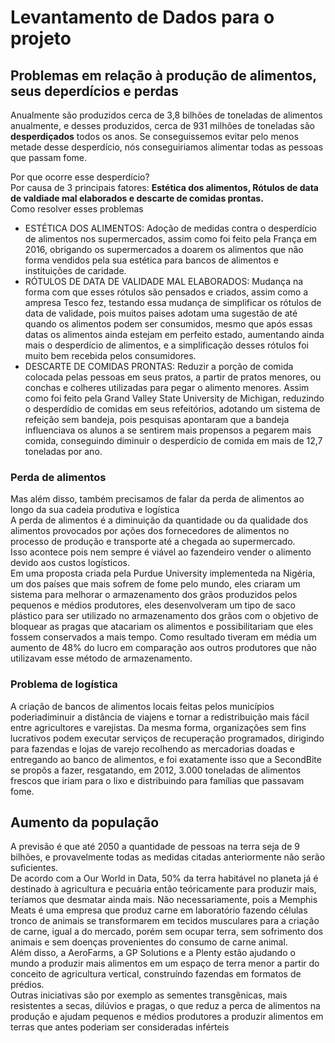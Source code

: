 # Levantamento de Dados para o projeto

## Problemas em relação à produção de alimentos, seus deperdícios e perdas
<p>
    Anualmente são produzidos cerca de 3,8 bilhões de toneladas de alimentos anualmente, e desses produzidos, cerca de 931 milhões de toneladas são <b>desperdiçados</b> todos os anos.
    Se conseguissemos evitar pelo menos metade desse desperdício, nós conseguiriamos alimentar todas as pessoas que passam fome.
</p>
<p>
    Por que ocorre esse desperdício?<br>
    Por causa de 3 principais fatores: <b>Estética dos alimentos, Rótulos de data de valdiade mal elaborados e descarte de comidas prontas.</b><br>
    Como resolver esses problemas
    <ul>
        <li>ESTÉTICA DOS ALIMENTOS: Adoção de medidas contra o desperdício de alimentos nos supermercados, assim como foi feito pela França em 2016, obrigando os supermercados a doarem os alimentos que não forma vendidos pela sua estética para bancos de alimentos e instituições de caridade.</li>
        <li>RÓTULOS DE DATA DE VALIDADE MAL ELABORADOS: Mudança na forma com que esses rótulos são pensados e criados, assim como a ampresa Tesco fez, testando essa mudança de simplificar os rótulos de data de validade, pois muitos paises adotam uma sugestão de até quando os alimentos podem ser consumidos, mesmo que após essas datas os alimentos ainda estejam em perfeito estado, aumentando ainda mais o desperdício de alimentos, e a simplificação desses rótulos foi muito bem recebida pelos consumidores.</li>
        <li>DESCARTE DE COMIDAS PRONTAS: Reduzir a porção de comida colocada pelas pessoas em seus pratos, a partir de pratos menores, ou conchas e colheres utilizadas para pegar o alimento menores. Assim como foi feito pela Grand Valley State University de Michigan, reduzindo o desperdídio de comidas em seus refeitórios, adotando um sistema de refeição sem bandeja, pois pesquisas apontaram que a bandeja influenciava os alunos a se sentirem mais propensos a pegarem mais comida, conseguindo diminuir o desperdício de comida em mais de 12,7 toneladas por ano.</li>
    </ul>
</p>
<p>
    <h3>Perda de alimentos</h3>
    Mas além disso, também precisamos de falar da perda de alimentos ao longo da sua cadeia produtiva e logística<br>
    A perda de alimentos é a diminuição da quantidade ou da qualidade dos alimentos provocados por ações dos fornecedores de alimentos no processo de produção e transporte até a chegada ao supermercado.<br>
    Isso acontece pois nem sempre é viável ao fazendeiro vender o alimento devido aos custos logísticos.<br>
    Em uma proposta criada pela Purdue University implementeda na Nigéria, um dos países que mais sofrem de fome pelo mundo, eles criaram um sistema para melhorar o armazenamento dos grãos produzidos pelos pequenos e médios produtores, eles desenvolveram um tipo de saco plástico para ser utilizado no armazenamento dos grãos com o objetivo de bloquear as pragas que atacariam os alimentos e possibilitariam que eles fossem conservados a mais tempo. Como resultado tiveram em média um aumento de 48% do lucro em comparação aos outros produtores que não utilizavam esse método de armazenamento.
</p>
<p>
    <h3>Problema de logística</h3>
    A criação de bancos de alimentos locais feitas pelos municípios poderiadiminuir a distância de viajens e tornar a redistribuição mais fácil entre agricultores e varejistas. Da mesma forma, organizações sem fins lucrativos podem executar serviços de recuperação programados, dirigindo para fazendas e lojas de varejo recolhendo as mercadorias doadas e entregando ao banco de alimentos, e foi exatamente isso que a SecondBite se propôs a fazer, resgatando, em 2012, 3.000 toneladas de alimentos frescos que iriam para o lixo e distribuindo para famílias que passavam fome.
</p>

## Aumento da população
<p>
    A previsão é que até 2050 a quantidade de pessoas na terra seja de 9 bilhões, e provavelmente todas as medidas citadas anteriormente não serão suficientes. <br>
    De acordo com a Our World in Data, 50% da terra habitável no planeta já é destinado à agricultura e pecuária então teóricamente para produzir mais, teríamos que desmatar ainda mais. Não necessariamente, pois a Memphis Meats é uma empresa que produz carne em laboratório fazendo células tronco de animais se transformarem em tecidos musculares para a criação de carne, igual a do mercado, porém sem ocupar terra, sem sofrimento dos animais e sem doenças provenientes do consumo de carne animal.<br>
    Além disso, a AeroFarms, a GP Solutions e a Plenty estão ajudando o mundo a produzir mais alimentos em um espaço de terra menor a partir do conceito de agricultura vertical, construíndo fazendas em formatos de prédios. <br>
    Outras iniciativas são por exemplo as sementes transgênicas, mais resistentes a secas, dilúvios e pragas, o que reduz a perca de alimentos na produção e ajudam pequenos e médios produtores a produzir alimentos em terras que antes poderiam ser consideradas inférteis
</p>